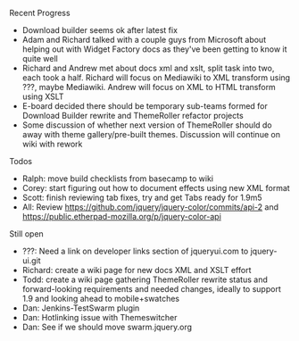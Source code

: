 Recent Progress

* Download builder seems ok after latest fix
* Adam and Richard talked with a couple guys from Microsoft about helping out with Widget Factory docs as they've been getting to know it quite well
* Richard and Andrew met about docs xml and xslt, split task into two, each took a half. Richard will focus on Mediawiki to XML transform using ???, maybe Mediawiki. Andrew will focus on XML to HTML transform using XSLT
* E-board decided there should be temporary sub-teams formed for Download Builder rewrite and ThemeRoller refactor projects
* Some discussion of whether next version of ThemeRoller should do away with theme gallery/pre-built themes. Discussion will continue on wiki with rework

Todos

* Ralph: move build checklists from basecamp to wiki
* Corey: start figuring out how to document effects using new XML format
* Scott: finish reviewing tab fixes, try and get Tabs ready for 1.9m5
* All: Review https://github.com/jquery/jquery-color/commits/api-2 and https://public.etherpad-mozilla.org/p/jquery-color-api

Still open

* ???: Need a link on developer links section of jqueryui.com to jquery-ui.git
* Richard: create a wiki page for new docs XML and XSLT effort
* Todd: create a wiki page gathering ThemeRoller rewrite status and forward-looking requirements and needed changes, ideally to support 1.9 and looking ahead to mobile+swatches
* Dan: Jenkins-TestSwarm plugin
* Dan: Hotlinking issue with Themeswitcher
* Dan: See if we should move swarm.jquery.org

